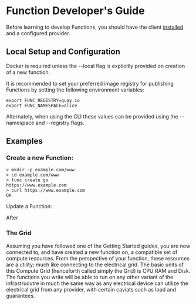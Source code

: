 # Function Developer's Guide

Before learning to develop Functions, you should have the client [installed](installing_cli.md) and a configured provider.

## Local Setup and Configuration

Docker is required unless the --local flag is explicitly provided on creation
of a new function.

It is recommended to set your preferred image registry for publishing Functions
by setting the following environment variables:
```
export FUNC_REGISTRY=quay.io
export FUNC_NAMESPACE=alice
```
Alternately, when using the CLI these values can be provided using the --namespace and --registry 
flags.

## Examples

### Create a new Function:

```shell
> mkdir -p example.com/www
> cd example.com/www
> func create go
https://www.example.com
> curl https://www.example.com
OK
```

Update a Function:

After


### The Grid

Assuming you have followed one of the Getting Started guides, you are now connected to, and have created a new function on, a compatible set of compute resources.  From the perspective of your function, these resources are a utility; much like connecting to the electrical grid.  The basic units of this Compute Grid (henceforth called simply the Grid) is CPU RAM and Disk.  The functions you write will be able to run on any other variant of the infrastrucutre in much the same way as any electrical device can utilize the electrical grid from any provider, with certain caviats such as load and guarantees.

